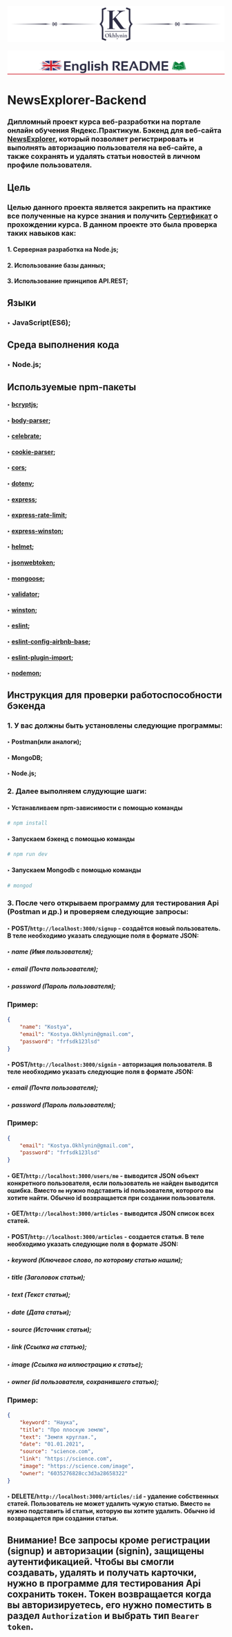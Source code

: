    ![Header](https://github.com/KonstantinOkhlynin/KonstantinOkhlynin/blob/main/assets/Logo.svg)
   [![Header](https://github.com/KonstantinOkhlynin/KonstantinOkhlynin/blob/main/assets/EnglishReadme.svg)](https://github.com/KonstantinOkhlynin/NewsExplorer-Backend/blob/master/README.EN.md)
# NewsExplorer-Backend
### Дипломный проект курса веб-разработки на портале онлайн обучения Яндекс.Практикум. Бэкенд для веб-сайта [NewsExplorer](https://github.com/KonstantinOkhlynin/NewsExplorer-Frontend), который позволяет регистрировать и выполнять авторизацию пользователя на веб-сайте, а также сохранять и удалять статьи новостей в личном профиле пользователя. 
## Цель 
### Целью данного проекта является закрепить на практике все полученные на курсе знания и получить [Сертификат](https://github.com/KonstantinOkhlynin/Certificate-Practicum-by-Yandex) о прохождении курса. В данном проекте это была проверка таких навыков как:
#### 1. Серверная разработка на Node.js;
#### 2. Использование базы данных;
#### 3. Использование принципов API.REST;
## Языки
### ‣ JavaScript(ES6);
## Среда выполнения кода
### ‣ Node.js;
## Используемые npm-пакеты
#### ‣ [bcryptjs](https://www.npmjs.com/package/bcryptjs);
#### ‣ [body-parser](https://www.npmjs.com/package/body-parser);
#### ‣ [celebrate](https://www.npmjs.com/package/celebrate);
#### ‣ [cookie-parser](https://www.npmjs.com/package/cookie-parser);
#### ‣ [cors](https://www.npmjs.com/package/cors);
#### ‣ [dotenv](https://www.npmjs.com/package/dotenv);
#### ‣ [express](https://www.npmjs.com/package/express);
#### ‣ [express-rate-limit](https://www.npmjs.com/package/express);
#### ‣ [express-winston](https://www.npmjs.com/package/express-winston);
#### ‣ [helmet](https://www.npmjs.com/package/helmet);
#### ‣ [jsonwebtoken](https://www.npmjs.com/package/file-loader);
#### ‣ [mongoose](https://www.npmjs.com/package/mongoose);
#### ‣ [validator](https://www.npmjs.com/package/validator);
#### ‣ [winston](https://www.npmjs.com/package/winston);
#### ‣ [eslint](https://www.npmjs.com/package/eslint);
#### ‣ [eslint-config-airbnb-base](https://www.npmjs.com/package/eslint-config-airbnb-base);
#### ‣ [eslint-plugin-import](https://www.npmjs.com/package/eslint-plugin-import);
#### ‣ [nodemon](https://www.npmjs.com/package/nodemon);
## Инструкция для проверки работоспособности бэкенда
### 1. У вас должны быть установлены следующие программы:
#### ‣ Postman(или аналоги);
#### ‣ MongoDB;
#### ‣ Node.js;
### 2. Далее выполняем слудующие шаги:
#### ‣ Устанавливаем npm-зависимости с помощью команды
```bash
# npm install
``` 
#### ‣ Запускаем бэкенд с помощью команды
```bash
# npm run dev
``` 
#### ‣ Запускаем Mongodb с помощью команды
```bash
# mongod
``` 
### 3. После чего открываем программу для тестирования Api (Postman и др.) и проверяем следующие запросы:
#### ‣ POST/`http://localhost:3000/signup` - создаётся новый пользователь. В теле необходимо указать следующие поля в формате JSON: 
##### ‣ name (Имя пользователя); 
##### ‣ email (Почта пользователя);
##### ‣ password (Пароль пользователя);
### Пример:
```json
{
    "name": "Kostya",
    "email": "Kostya.Okhlynin@gmail.com",
    "password": "frfsdk123lsd" 
}
```
#### ‣ POST/`http://localhost:3000/signin` - авторизация пользователя. В теле необходимо указать следующие поля в формате JSON:
##### ‣ email (Почта пользователя);
##### ‣ password (Пароль пользователя);
### Пример:
```json
{
    "email": "Kostya.Okhlynin@gmail.com",
    "password": "frfsdk123lsd" 
}
```
#### ‣ GET/`http://localhost:3000/users/me` - выводится JSON объект конкретного пользователя, если пользователь не найден выводится ошибка. Вместо `me` нужно подставить id пользователя, которого вы хотите найти. Обычно id возвращается при создании пользователя. 
#### ‣ GET/`http://localhost:3000/articles` - выводится JSON список всех статей.
#### ‣ POST/`http://localhost:3000/articles` - создается статья. В теле необходимо указать следующие поля в формате JSON: 
##### ‣ keyword (Ключевое слово, по которому статью нашли); 
##### ‣ title (Заголовок статьи);
##### ‣ text (Текст статьи);
##### ‣ date (Дата статьи);
##### ‣ source (Источник статьи);
##### ‣ link (Ссылка на статью);
##### ‣ image (Ссылка на иллюстрацию к статье);
##### ‣ owner (id пользователя, сохранившего статью);
### Пример:
```json
{
    "keyword": "Наука",
    "title": "Про плоскую землю",
    "text": "Земля круглая.",
    "date": "01.01.2021",
    "source": "science.com",
    "link": "https://science.com",
    "image": "https://science.com/image",
    "owner": "6035276828cc3d3a28658322"
}
```
#### ‣ DELETE/`http://localhost:3000/articles/:id` - удаление собственных статей. Пользователь не может удалить чужую статью. Вместо `me` нужно подставить id статьи, которую вы хотите удалить. Обычно id возвращается при создании статьи.
## Внимание! Все запросы кроме регистрации (signup) и авторизации (signin), защищены аутентификацией. Чтобы вы смогли создавать, удалять и получать карточки, нужно в программе для тестирования Api сохранить токен. Токен возвращается когда вы авторизируетесь, его нужно поместить в раздел `Authorization` и выбрать тип `Bearer token`.
